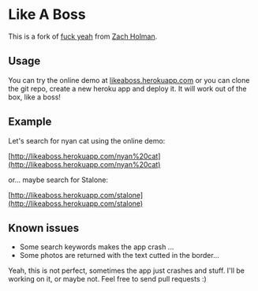 # Like A Boss

This is a fork of [fuck yeah](http://fuckyeah.herokuapp.com) from [Zach Holman](http://github.com/holman).

## Usage

You can try the online demo at [likeaboss.herokuapp.com](http://likeaboss.herokuapp.com) or you can clone the git repo, create a new heroku app and deploy it. It will work out of the box, like a boss!

## Example

Let's search for nyan cat using the online demo:

[http://likeaboss.herokuapp.com/nyan%20cat](http://likeaboss.herokuapp.com/nyan%20cat)

or... maybe search for Stalone:

[http://likeaboss.herokuapp.com/stalone](http://likeaboss.herokuapp.com/stalone)

## Known issues

- Some search keywords makes the app crash ...
- Some photos are returned with the text cutted in the border...

Yeah, this is not perfect, sometimes the app just crashes and stuff. I'll be working on it, or maybe not. Feel free to send pull requests :)


